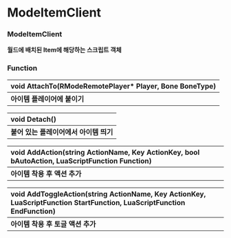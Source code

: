# ModeItemClient

### **ModeItemClient**

**월드에 배치된 Item에 해당하는 스크립트 객체**  


### **Function**

| **void AttachTo\(RModeRemotePlayer\* Player, Bone BoneType\)** |
| :--- |
| **아이템 플레이어에 붙이기** |

| **void Detach\(\)** |
| :--- |
| **붙어 있는 플레이어에서 아이템 띄기** |

| **void AddAction\(string ActionName, Key ActionKey, bool bAutoAction, LuaScriptFunction Function\)** |
| :--- |
| **아이템 착용 후 액션 추가** |

| **void AddToggleAction\(string ActionName, Key ActionKey, LuaScriptFunction StartFunction, LuaScriptFunction EndFunction\)** |
| :--- |
| **아이템 착용 후 토글 액션 추가** |

